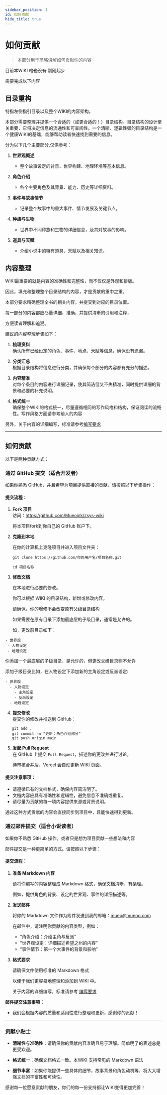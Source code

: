 ```yaml
---
sidebar_position: 1
id: 如何贡献
hide_title: true
---
```


# 如何贡献

> 本部分用于简略讲解如何贡献你的内容

目前本WIKI ~~啥也没有~~ 刚刚起步

需要完成以下内容

## 目录重构

特指左侧指引目录以及整个WIKI的内容架构。

本部分需要整理并提供一个合适的（或更合适的！）目录结构。目录结构的设计至关重要，它将决定信息的流通性和可查阅性。一个清晰、逻辑性强的目录结构是一个健康WIKI的基础，能够帮助读者快速找到需要的信息。

分为以下几个主要部分,仅供参考：

1. **世界观概述**  
   - 整个故事设定的背景、世界构建、地理环境等基本信息。
   
2. **角色介绍**  
   - 各个主要角色及其背景、能力、历史等详细资料。
   
3. **事件与故事情节**  
   - 记录整个故事中的重大事件、情节发展及关键节点。

4. **种族与生物**  
   - 世界中不同种族和生物的详细信息，及其对故事的影响。

5. **道具与天赋**  
   - 介绍小说中的特有道具、天赋以及相关知识。

## 内容整理

WIKI最重要的就是内容的准确性和完整性，而不仅仅是外观和排版。

因此，填充和整理整个目录结构的内容，才是贡献的重中之重。

本部分要求精确整理全书的相关内容，并提交到对应的目录位置。

每一部分的内容都应尽量详细、准确，并提供清晰的引用和注释，

方便读者理解和追溯。

建议的内容整理步骤如下：

1. **梳理资料**  
   确认所有已经设定的角色、事件、地点、天赋等信息，确保没有遗漏。
   
2. **分类汇总**  
   根据目录结构将信息进行分类，并确保每个部分的内容都有充分的描述。

3. **内容精准**  
   对每个条目的内容进行详细记录，使其简洁但又不失精准，同时提供详细的背景和必要的补充说明。

4. **格式统一**  
   确保整个WIKI的格式统一，尽量遵循相同的写作风格和结构，保证阅读的流畅性。写作风格方面请参考前人的内容


另外，关于内容的详细编写，标准请参考[编写要求](./compile.md)

---

## 如何贡献

以下是两种贡献方式：

### 通过 GitHub 提交（适合开发者）

如果你熟悉 GitHub，并且希望为项目提供直接的贡献，请按照以下步骤操作：

#### 提交流程：

1. **Fork 项目**  
   访问：https://github.com/Mueoink/zsys-wiki

   将本项目fork到你自己的 GitHub 账户下。

2. **克隆到本地**  

   在你的计算机上克隆项目并进入项目文件夹：
   ```
   git clone https://github.com/你的用户名/项目名称.git

   cd 项目名称
   ```

3. **修改文档**  

   在本地进行必要的修改。
   
   你可以根据 WIKI 的目录结构，新增或修改内容。

   请确保，你的增修不会改变原有父级目录结构

   如果需要在原有目录下添加最底层的子级目录，通常是允许的。

   如，更改前目录如下：
 ```
- 世界观
  - 人物设定
  - 地理设定
```
   你添加一个最底层的子级目录，是允许的，但更改父级目录则不允许
   
   添加子级目录比如，在人物设定下添加新的主角设定或反派设定:
```
- 世界观
  - 人物设定
    - 主角设定
    - 反派设定
  - 地理设定
```

4. **提交修改**  
   提交你的修改并推送到 GitHub：
```
   git add .
   git commit -m "更新：角色介绍部分"
   git push origin main
```

5. **发起 Pull Request**  
   在 GitHub 上提交 `Pull Request`，描述你的更改并进行讨论。
   
   待审核合并后，Vercel 会自动更新 WIKI 页面。

#### 提交注意事项：
- 请遵循已有的文档格式，确保内容简洁明了。
- 文档内容应具有准确性和逻辑性，避免信息不准确或重复。
- 请尽量为贡献的每一项内容提供来源或背景说明。

通过这种方式贡献的内容会直接同步到项目中，且能快速得到更新。

### 通过邮件提交（适合小说读者）

如果你不熟悉 GitHub 操作，或者只是想为项目贡献一些想法和内容

邮件提交是一种更简单的方式。请按照以下步骤：

#### 提交流程：

1. **准备 Markdown 内容**  

   请将你编写的内容整理成 Markdown 格式，确保文档清晰、有条理。
   
   例如，提供角色的背景、设定的世界观、事件的详细描述等。

2. **发送邮件**  

   将你的 Markdown 文件作为附件发送到我的邮箱：mueo@mueoo.com
   
   在邮件中，请注明你贡献的内容类型，例如：
   - “角色介绍：介绍主角与反派”
   - “世界观设定：详细描述希望之州的内容”
   - “事件情节：第一个大事件的背景和影响”

3. **格式要求**  

   请确保文件使用标准的 Markdown 格式
   
   以便于我们更容易地整理和添加到 WIKI 中。
   
   关于内容的详细编写，标准请参考 [编写要求](./compile.md)


**邮件提交注意事项：**

- 我们会根据内容的质量和适用性进行整理和更新，感谢你的贡献！

---

### 贡献小贴士

- **清晰性与准确性**：请确保你的贡献内容准确且易于理解。简单明了的表述总是更受欢迎。

- **格式统一**：确保文档格式一致。本WIKI 支持常见的 Markdown 语法

- **细节丰富**：如果你能提供一些具体的细节，故事背景和角色动机等，将大大增强文档的丰富性和可读性。

感谢每一位愿意贡献的朋友，你们的每一份支持都让WIKI变得更加完善！


